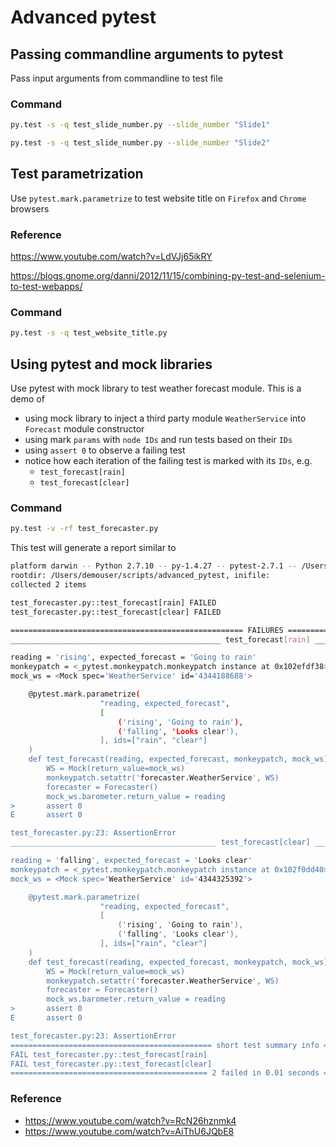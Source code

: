 # Advanced pytest
## Passing commandline arguments to pytest
Pass input arguments from commandline to test file
### Command
```sh
py.test -s -q test_slide_number.py --slide_number "Slide1"

py.test -s -q test_slide_number.py --slide_number "Slide2"
```
## Test parametrization
Use `pytest.mark.parametrize` to test website title on `Firefox` and `Chrome` browsers
### Reference
https://www.youtube.com/watch?v=LdVJj65ikRY

https://blogs.gnome.org/danni/2012/11/15/combining-py-test-and-selenium-to-test-webapps/
### Command
```sh
py.test -s -q test_website_title.py
```
## Using pytest and mock libraries
Use pytest with mock library to test weather forecast module. This is a demo of 
* using mock library to inject a third party module `WeatherService` into `Forecast` module constructor
* using mark `params` with `node IDs` and run tests based on their `IDs`
* using `assert 0` to observe a failing test
* notice how each iteration of the failing test is marked with its `IDs`, e.g.
  * `test_forecast[rain]`
  * `test_forecast[clear]`

### Command
```sh
py.test -v -rf test_forecaster.py
```
This test will generate a report similar to
```sh
platform darwin -- Python 2.7.10 -- py-1.4.27 -- pytest-2.7.1 -- /Users/demouser/anaconda/bin/python
rootdir: /Users/demouser/scripts/advanced_pytest, inifile:
collected 2 items

test_forecaster.py::test_forecast[rain] FAILED
test_forecaster.py::test_forecast[clear] FAILED

==================================================== FAILURES =====================================================
_______________________________________________ test_forecast[rain] _______________________________________________

reading = 'rising', expected_forecast = 'Going to rain'
monkeypatch = <_pytest.monkeypatch.monkeypatch instance at 0x102efdf38>
mock_ws = <Mock spec='WeatherService' id='4344188688'>

    @pytest.mark.parametrize(
                    "reading, expected_forecast",
                    [
                        ('rising', 'Going to rain'),
                        ('falling', 'Looks clear'),
                    ], ids=["rain", "clear"]
    )
    def test_forecast(reading, expected_forecast, monkeypatch, mock_ws):
        WS = Mock(return_value=mock_ws)
        monkeypatch.setattr('forecaster.WeatherService', WS)
        forecaster = Forecaster()
        mock_ws.barometer.return_value = reading
>       assert 0
E       assert 0

test_forecaster.py:23: AssertionError
______________________________________________ test_forecast[clear] _______________________________________________

reading = 'falling', expected_forecast = 'Looks clear'
monkeypatch = <_pytest.monkeypatch.monkeypatch instance at 0x102f0dd40>
mock_ws = <Mock spec='WeatherService' id='4344325392'>

    @pytest.mark.parametrize(
                    "reading, expected_forecast",
                    [
                        ('rising', 'Going to rain'),
                        ('falling', 'Looks clear'),
                    ], ids=["rain", "clear"]
    )
    def test_forecast(reading, expected_forecast, monkeypatch, mock_ws):
        WS = Mock(return_value=mock_ws)
        monkeypatch.setattr('forecaster.WeatherService', WS)
        forecaster = Forecaster()
        mock_ws.barometer.return_value = reading
>       assert 0
E       assert 0

test_forecaster.py:23: AssertionError
============================================= short test summary info =============================================
FAIL test_forecaster.py::test_forecast[rain]
FAIL test_forecaster.py::test_forecast[clear]
============================================ 2 failed in 0.01 seconds =============================================
```
### Reference
* https://www.youtube.com/watch?v=RcN26hznmk4
* https://www.youtube.com/watch?v=AiThU6JQbE8
